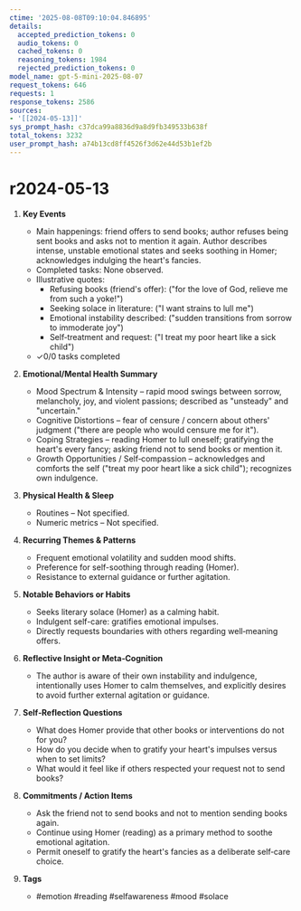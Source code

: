 ```yaml
---
ctime: '2025-08-08T09:10:04.846895'
details:
  accepted_prediction_tokens: 0
  audio_tokens: 0
  cached_tokens: 0
  reasoning_tokens: 1984
  rejected_prediction_tokens: 0
model_name: gpt-5-mini-2025-08-07
request_tokens: 646
requests: 1
response_tokens: 2586
sources:
- '[[2024-05-13]]'
sys_prompt_hash: c37dca99a8836d9a8d9fb349533b638f
total_tokens: 3232
user_prompt_hash: a74b13cd8ff4526f3d62e44d53b1ef2b
---
```

# r2024-05-13

1. **Key Events**
   * Main happenings: friend offers to send books; author refuses being sent books and asks not to mention it again. Author describes intense, unstable emotional states and seeks soothing in Homer; acknowledges indulging the heart's fancies.
   * Completed tasks: None observed.
   * Illustrative quotes:
     - Refusing books (friend's offer): ("for the love of God, relieve me from such a yoke!")
     - Seeking solace in literature: ("I want strains to lull me")
     - Emotional instability described: ("sudden transitions from sorrow to immoderate joy")
     - Self‑treatment and request: ("I treat my poor heart like a sick child")
   * ✓0/0 tasks completed

2. **Emotional/Mental Health Summary**
   * Mood Spectrum & Intensity – rapid mood swings between sorrow, melancholy, joy, and violent passions; described as "unsteady" and "uncertain."
   * Cognitive Distortions – fear of censure / concern about others' judgment ("there are people who would censure me for it").
   * Coping Strategies – reading Homer to lull oneself; gratifying the heart's every fancy; asking friend not to send books or mention it.
   * Growth Opportunities / Self‑compassion – acknowledges and comforts the self ("treat my poor heart like a sick child"); recognizes own indulgence.

3. **Physical Health & Sleep**
   * Routines – Not specified.
   * Numeric metrics – Not specified.

4. **Recurring Themes & Patterns**
   * Frequent emotional volatility and sudden mood shifts.
   * Preference for self-soothing through reading (Homer).
   * Resistance to external guidance or further agitation.

5. **Notable Behaviors or Habits**
   * Seeks literary solace (Homer) as a calming habit.
   * Indulgent self-care: gratifies emotional impulses.
   * Directly requests boundaries with others regarding well‑meaning offers.

6. **Reflective Insight or Meta‑Cognition**
   * The author is aware of their own instability and indulgence, intentionally uses Homer to calm themselves, and explicitly desires to avoid further external agitation or guidance.

7. **Self‑Reflection Questions**
   * What does Homer provide that other books or interventions do not for you?
   * How do you decide when to gratify your heart's impulses versus when to set limits?
   * What would it feel like if others respected your request not to send books?

8. **Commitments / Action Items**
   * Ask the friend not to send books and not to mention sending books again.
   * Continue using Homer (reading) as a primary method to soothe emotional agitation.
   * Permit oneself to gratify the heart's fancies as a deliberate self‑care choice.

9. **Tags**
   * #emotion #reading #selfawareness #mood #solace